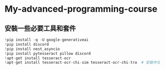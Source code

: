 # My-advanced-programming-course
## 安裝一些必要工具和套件
```py
!pip install -q -U google-generativeai
!pip install discord
!pip install nest_asyncio
!pip install pytesseract pillow discord
!apt-get install tesseract-ocr
!apt-get install tesseract-ocr-chi-sim tesseract-ocr-chi-tra  # 安裝中文語言包

